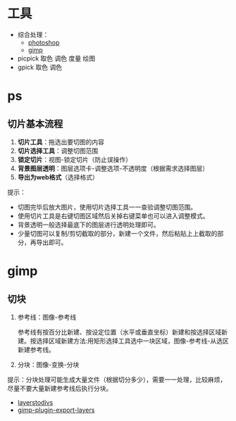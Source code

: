 # 工具

- 综合处理：
  - [photoshop](http://www.adobe.com/cn/creativecloud/)
  - [gimp](https://www.gimp.org/downloads/)
- picpick  取色  调色  度量  绘图
- gpick  取色  调色

# ps

## 切片基本流程

1. **切片工具**：拖选出要切图的内容
2. **切片选择工具**：调整切图范围
3. **锁定切片**：视图-锁定切片（防止误操作）
4. **背景图层透明**：图层选项卡-调整选项-不透明度（根据需求选择图层）
5. **导出为web格式**（选择格式）

提示：

- 切图完毕后放大图片，使用切片选择工具一一查验调整切图范围。
- 使用切片工具是右键切图区域然后关掉右键菜单也可以进入调整模式。
- 背景透明一般选择最底下的图层进行透明处理即可。
- 少量切图可以复制/剪切截取的部分，新建一个文件，然后粘贴上上截取的部分，再导出即可。

# gimp

## 切块

1. 参考线：图像-参考线

   参考线有按百分比新建、按设定位置（水平或垂直坐标）新建和按选择区域新建。按选择区域新建方法:用矩形选择工具选中一块区域，图像-参考线-从选区新建参考线。

2. 分块：图像-变换-分块

提示：分块处理可能生成大量文件（根据切分多少），需要一一处理，比较麻烦，尽量不要大量新建参考线后执行分块。

- [layerstodivs](https://github.com/MrHeadwar/Layerstodivs)
- [gimp-plugin-export-layers](https://github.com/khalim19/gimp-plugin-export-layers)

